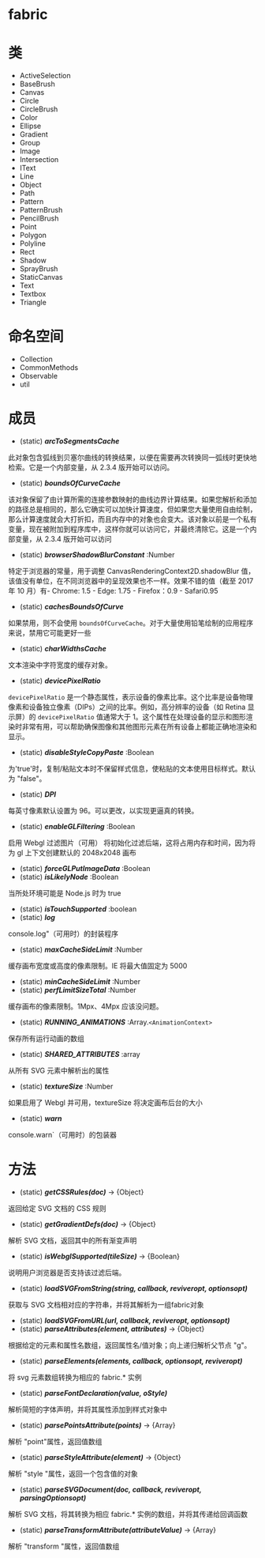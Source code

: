 # fabric
# 类
- ActiveSelection
- BaseBrush
- Canvas
- Circle
- CircleBrush
- Color
- Ellipse
- Gradient
- Group
- Image
- Intersection
- IText
- Line
- Object
- Path
- Pattern
- PatternBrush
- PencilBrush
- Point
- Polygon
- Polyline
- Rect
- Shadow
- SprayBrush
- StaticCanvas
- Text
- Textbox
- Triangle
  
# 命名空间

- Collection
- CommonMethods
- Observable
- util

# 成员

- (static) ***arcToSegmentsCache*** 

此对象包含弧线到贝塞尔曲线的转换结果，以便在需要再次转换同一弧线时更快地检索。它是一个内部变量，从 2.3.4 版开始可以访问。
- (static) ***boundsOfCurveCache*** 

该对象保留了由计算所需的连接参数映射的曲线边界计算结果。如果您解析和添加的路径总是相同的，那么它确实可以加快计算速度，但如果您大量使用自由绘制，那么计算速度就会大打折扣，而且内存中的对象也会变大。该对象以前是一个私有变量，现在被附加到程序库中，这样你就可以访问它，并最终清除它。这是一个内部变量，从 2.3.4 版开始可以访问

- (static) ***browserShadowBlurConstant*** :Number

特定于浏览器的常量，用于调整 CanvasRenderingContext2D.shadowBlur 值，该值没有单位，在不同浏览器中的呈现效果也不一样。效果不错的值（截至 2017 年 10 月）有- Chrome: 1.5 - Edge: 1.75 - Firefox：0.9 - Safari0.95

- (static) ***cachesBoundsOfCurve*** 

如果禁用，则不会使用 `boundsOfCurveCache`。对于大量使用铅笔绘制的应用程序来说，禁用它可能更好一些
- (static) ***charWidthsCache*** 

文本渲染中字符宽度的缓存对象。
- (static) ***devicePixelRatio*** 

`devicePixelRatio` 是一个静态属性，表示设备的像素比率。这个比率是设备物理像素和设备独立像素（DIPs）之间的比率。例如，高分辨率的设备（如 Retina 显示屏）的 `devicePixelRatio` 值通常大于 1。这个属性在处理设备的显示和图形渲染时非常有用，可以帮助确保图像和其他图形元素在所有设备上都能正确地渲染和显示。
- (static) ***disableStyleCopyPaste*** :Boolean

为'true'时，复制/粘贴文本时不保留样式信息，使粘贴的文本使用目标样式。默认为 "false"。
- (static) ***DPI*** 

每英寸像素默认设置为 96。可以更改，以实现更逼真的转换。
- (static) ***enableGLFiltering*** :Boolean

启用 Webgl 过滤图片（可用） 将初始化过滤后端，这将占用内存和时间，因为将为 gl 上下文创建默认的 2048x2048 画布
- (static) ***forceGLPutImageData*** :Boolean
- (static)  ***isLikelyNode*** :Boolean

当所处环境可能是 Node.js 时为 true
- (static) ***isTouchSupported*** :boolean
- (static) ***log***
  
console.log"（可用时）的封装程序
- (static) ***maxCacheSideLimit*** :Number

缓存画布宽度或高度的像素限制。IE 将最大值固定为 5000
- (static) ***minCacheSideLimit*** :Number
- (static) ***perfLimitSizeTotal*** :Number

缓存画布的像素限制。1Mpx、4Mpx 应该没问题。
- (static) ***RUNNING_ANIMATIONS*** :Array.`<AnimationContext>`

保存所有运行动画的数组
- (static) ***SHARED_ATTRIBUTES*** :array

从所有 SVG 元素中解析出的属性
- (static) ***textureSize*** :Number

如果启用了 Webgl 并可用，textureSize 将决定画布后台的大小
- (static) ***warn***

console.warn`（可用时）的包装器
# 方法
- (static) ***getCSSRules(doc)*** → {Object}

返回给定 SVG 文档的 CSS 规则
- (static) ***getGradientDefs(doc)*** → {Object}

解析 SVG 文档，返回其中的所有渐变声明
- (static) ***isWebglSupported(tileSize)*** → {Boolean}

说明用户浏览器是否支持该过滤后端。
- (static) ***loadSVGFromString(string, callback, reviveropt, optionsopt)***

获取与 SVG 文档相对应的字符串，并将其解析为一组fabric对象
- (static) ***loadSVGFromURL(url, callback, reviveropt, optionsopt)***
- (static) ***parseAttributes(element, attributes)*** → {Object}

根据给定的元素和属性名数组，返回属性名/值对象；向上递归解析父节点 "g"。
- (static) ***parseElements(elements, callback, optionsopt, reviveropt)***

将 svg 元素数组转换为相应的 fabric.* 实例
- (static) ***parseFontDeclaration(value, oStyle)***

解析简短的字体声明，并将其属性添加到样式对象中
- (static) ***parsePointsAttribute(points)*** → {Array}

解析 "point"属性，返回值数组
- (static) ***parseStyleAttribute(element)*** → {Object}

解析 "style "属性，返回一个包含值的对象
- (static) ***parseSVGDocument(doc, callback, reviveropt, parsingOptionsopt)***

解析 SVG 文档，将其转换为相应 fabric.* 实例的数组，并将其传递给回调函数
- (static) ***parseTransformAttribute(attributeValue)*** → {Array}

解析 "transform "属性，返回值数组